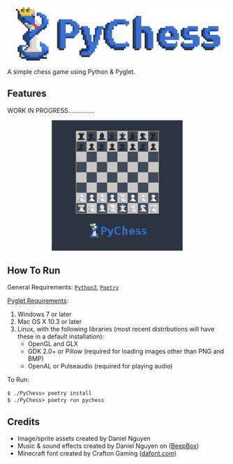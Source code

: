 <p align="center"><img src="/assets/img/logo_full.png" alt="Full PyChess Logo, By: Daniel Nguyen"></p>

A simple chess game using Python & Pyglet.

## Features

WORK IN PROGRESS...............

<p align="center"><img src="/assets/img/game_screen.png" alt="PyChess Screenshot" width="300"></p>

## How To Run

General Requirements: [``Python3``](https://www.python.org/downloads/), [``Poetry``](https://python-poetry.org/docs/)

[Pyglet Requirements](https://github.com/pyglet/pyglet#requirements):
1. Windows 7 or later
2. Mac OS X 10.3 or later
3. Linux, with the following libraries (most recent distributions will have these in a default installation):
    - OpenGL and GLX
    - GDK 2.0+ or Pillow (required for loading images other than PNG and BMP)
    - OpenAL or Pulseaudio (required for playing audio)

To Run:
```
$ ./PyChess> poetry install
$ ./PyChess> poetry run pychess
```

## Credits
- Image/sprite assets created by Daniel Nguyen
- Music & sound effects created by Daniel Nguyen on ([BeepBox](www.beepbox.co))
- Minecraft font created by Crafton Gaming ([dafont.com](https://www.dafont.com/minecraft.font))